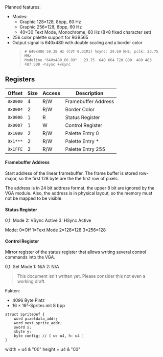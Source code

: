 Planned features:
- Modes:
	- Graphic 128×128, 8bpp, 60 Hz
	- Graphic 256×128, 8bpp, 60 Hz
	- 40×30 Text Mode, Monochrome, 60 Hz (8×8 fixed character set)
- 256 color palette support for RGB565
- Output signal is 640x480 with double scaling and a border color
	> ```
	> # 640x480 59.38 Hz (CVT 0.31M3) hsync: 29.69 kHz; pclk: 23.75 MHz
	> Modeline "640x480_60.00"   23.75  640 664 720 800  480 483 487 500 -hsync +vsync
	> ```

## Registers

| Offset   | Size | Access | Description           |
|----------|------|--------|-----------------------|
| `0x0000` |    4 | R/W    | Framebuffer Address   |
| `0x0004` |    2 | R/W    | Border Color          |
| `0x0006` |    1 | R      | Status Register       |
| `0x0007` |    1 | W      | Control Register      |
| `0x1000` |    2 | R/W    | Palette Entry 0       |
| `0x1***` |    2 | R/W    | Palette Entry *       |
| `0x1FFE` |    2 | R/W    | Palette Entry 255     |

#### Framebuffer Address
Start address of the linear framebuffer. The frame buffer
is stored row-major, so the first 128 byte are the the first
row of pixels.

The address is in 24 bit address format, the upper 8 bit are
ignored by the VGA module. Also, the address is in physical
layout, so the memory must not be mapped to be visible.

#### Status Register

0,1: Mode
2:   VSync Active
3:   HSync Active

Mode:
	0=Off
	1=Text Mode
	2=128×128
	3=256×128

#### Control Register
Mirror register of the status register that allows writing
several control commands into the VGA.

0,1: Set Mode
1: N/A
2: N/A



> This document isn't written yet. Please consider this not even a working draft.

Fakten:
- 4096 Byte Platz
- 16 × 16²-Sprites mit 8 bpp

```
struct SpriteDef {
	word pixeldata_addr;
	word next_sprite_addr;
	sword x;
	sbyte y;
	byte config; // [ w: u4, h: u4 ]
}
```

width  = u4 & "00"
height = u4 & "00"

